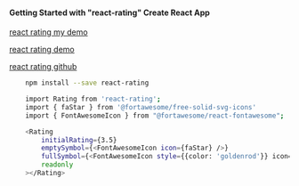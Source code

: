 #### Getting Started with "react-rating" Create React App

[react rating my demo](https://vermillion-cocada-8ce3b2.netlify.app/)

[react rating demo](http://dreyescat.github.io/react-rating/)

[react rating github](https://github.com/dreyescat/react-rating)

```bash
    npm install --save react-rating

    import Rating from 'react-rating';
    import { faStar } from '@fortawesome/free-solid-svg-icons'
    import { FontAwesomeIcon } from "@fortawesome/react-fontawesome";

    <Rating
        initialRating={3.5}
        emptySymbol={<FontAwesomeIcon icon={faStar} />}
        fullSymbol={<FontAwesomeIcon style={{color: 'goldenrod'}} icon={faStar} />}
        readonly
    ></Rating>

```
